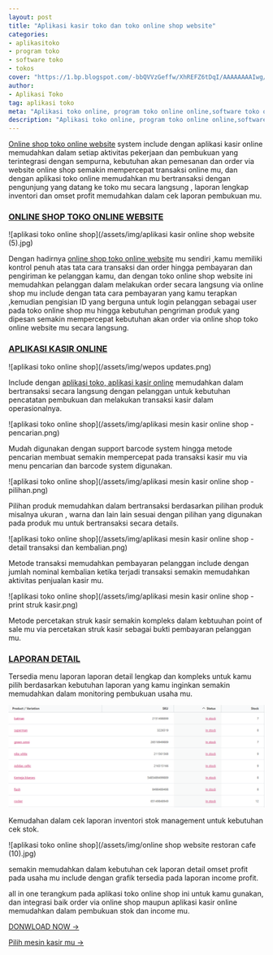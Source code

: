 ```yaml
---
layout: post
title: "Aplikasi kasir toko dan toko online shop website"
categories: 
- aplikasitoko
- program toko
- software toko
- tokos
cover: "https://1.bp.blogspot.com/-bbQVVzGeffw/XhREFZ6tDqI/AAAAAAAAIwg/QXCnF9uEdQsAEGhhI_5YhUfOsxEklIFTwCLcBGAsYHQ/s1600/aplikasi%2Bkasir%2Bonline%2Bshop%2Bwebsite3.jpg"
author:
- Aplikasi Toko
tag: aplikasi toko
meta: "Aplikasi toko online, program toko online online,software toko online,aplikasi kasir online,mesin kasir toko online"
description: "Aplikasi toko online, program toko online online,software toko online,aplikasi kasir online,mesin kasir toko online"
---
```

[Online shop toko online website](/aplikasitoko/2020/03/29/onlinepos.html) system include dengan aplikasi kasir online memudahkan dalam setiap aktivitas pekerjaan dan pembukuan yang terintegrasi dengan sempurna, kebutuhan akan pemesanan dan order via website online shop semakin mempercepat transaksi online mu, dan dengan aplikasi toko online memudahkan mu bertransaksi dengan pengunjung yang datang ke toko mu secara langsung , laporan lengkap inventori dan omset profit memudahkan dalam cek laporan pembukuan mu.



### **[ONLINE SHOP TOKO ONLINE WEBSITE](/aplikasitoko/2020/03/29/onlinepos.html)**

![aplikasi toko online shop](/assets/img/aplikasi kasir online shop website (5).jpg)

Dengan hadirnya [online shop toko online website](/aplikasitoko/2020/03/29/onlinepos.html) mu sendiri ,kamu memiliki kontrol penuh atas tata cara transaksi dan order hingga pembayaran dan pengiriman ke pelanggan kamu, dan dengan toko online shop website ini memudahkan pelanggan dalam melakukan order secara langsung via online shop mu include dengan tata cara pembayaran yang kamu terapkan ,kemudian pengisian ID yang berguna untuk login pelanggan sebagai user pada toko online shop mu hingga kebutuhan pengriman produk yang dipesan semakin mempercepat kebutuhan akan order via online shop toko online website mu secara langsung.




### **[APLIKASI KASIR ONLINE](/aplikasitoko/2020/03/29/onlinepos.html)**

![aplikasi toko online shop](/assets/img/wepos updates.png)

Include dengan [aplikasi toko, aplikasi kasir online](/aplikasitoko/2020/03/29/onlinepos.html) memudahkan dalam bertransaksi secara langsung dengan pelanggan untuk kebutuhan pencatatan pembukuan dan melakukan transaksi kasir dalam operasionalnya.


![aplikasi toko online shop](/assets/img/aplikasi mesin kasir online shop - pencarian.png)

Mudah digunakan dengan support barcode system hingga metode pencarian membuat semakin mempercepat pada transaksi kasir mu via menu pencarian dan barcode system digunakan.


![aplikasi toko online shop](/assets/img/aplikasi mesin kasir online shop - pilihan.png)

Pilihan produk memudahkan dalam bertransaksi berdasarkan pilihan produk misalnya ukuran , warna dan lain lain sesuai dengan pilihan yang digunakan pada produk mu untuk bertransaksi secara details.

![aplikasi toko online shop](/assets/img/aplikasi mesin kasir online shop - detail transaksi dan kembalian.png)

Metode transaksi memudahkan pembayaran pelanggan include dengan jumlah nominal kembalian ketika terjadi transaksi semakin memudahkan aktivitas penjualan kasir mu.

![aplikasi toko online shop](/assets/img/aplikasi mesin kasir online shop - print struk kasir.png)

Metode percetakan struk kasir semakin kompleks dalam kebtuuhan point of sale mu via percetakan struk kasir sebagai bukti pembayaran pelanggan mu.


### **[LAPORAN DETAIL](/aplikasitoko/2020/03/29/onlinepos.html)**

Tersedia menu laporan laporan detail lengkap dan kompleks untuk kamu pilih berdasarkan kebutuhan laporan yang kamu inginkan semakin memudahkan dalam monitoring pembukuan usaha mu.

![aplikasi toko online shop](/assets/img/onlineshopstok.png)

Kemudahan dalam cek laporan inventori stok management untuk kebutuhan cek stok.

![aplikasi toko online shop](/assets/img/online shop website restoran cafe (10).jpg)
 
 semakin memudahkan dalam kebutuhan cek laporan detail omset profit pada usaha mu include dengan grafik tersedia pada laporan income profit.

all in one terangkum pada aplikasi toko online shop ini untuk kamu gunakan, dan integrasi baik order via online shop maupun aplikasi kasir online memudahkan dalam pembukuan stok dan income mu.





[DONWLOAD NOW →](https://mesinkasir.github.io/e-catalog/Integrated%20pos.pdf)


[Pilih mesin kasir mu →](/hardware)
